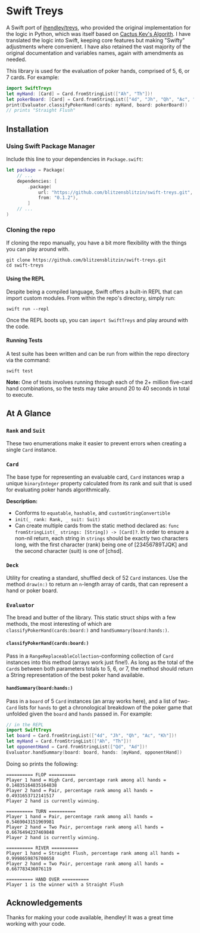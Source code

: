 # Swift Treys

A Swift port of [ihendley/treys](https://github.com/ihendley/treys/), who
provided the original implementation for the logic in Python, which was itself
based on [Cactus Kev's Algorith](http://suffe.cool/poker/evaluator.html). I have
translated the logic into Swift, keeping core features but making "Swifty"
adjustments where convenient. I have also retained the vast majority of the
original documentation and variables names, again with amendments as needed.

This library is used for the evaluation of poker hands, comprised of 5, 6, or 7
cards. For example:

```swift
import SwiftTreys
let myHand: [Card] = Card.fromStringList(["Ah", "Th"])!
let pokerBoard: [Card] = Card.fromStringList(["4d", "Jh", "Qh", "Ac", "Kh"])!
print(Evaluator.classifyPokerHand(cards: myHand, board: pokerBoard))
// prints "Straight Flush"
```

## Installation

### Using Swift Package Manager

Include this line to your dependencies in `Package.swift`:

```swift
let package = Package(
    // ...
    dependencies: [
        .package(
            url: "https://github.com/blitzensblitzin/swift-treys.git",
            from: "0.1.2"),
        ]
    // ...
)
```

### Cloning the repo

If cloning the repo manually, you have a bit more flexibility with the things
you can play around with.

```shell script
git clone https://github.com/blitzensblitzin/swift-treys.git
cd swift-treys
```

#### Using the REPL

Despite being a compiled language, Swift offers a built-in REPL that can import
custom modules. From within the repo's directory, simply run:

```shell script
swift run --repl
```

Once the REPL boots up, you can `import SwiftTreys` and play around with the
code.

#### Running Tests

A test suite has been written and can be run from within the repo directory via
the command:

```shell script
swift test
```

**Note:** One of tests involves running through each of the 2+ million five-card
hand combinations, so the tests may take around 20 to 40 seconds in total to
execute.

## At A Glance

### `Rank` and `Suit`

These two enumerations make it easier to prevent errors when creating a single
`Card` instance.

### `Card`

The base type for representing an evaluable card, `Card` instances wrap a unique
`binaryInteger` property calculated from its rank and suit that is used for
evaluating poker hands algorithmically.

**Description:**

- Conforms to `equatable`, `hashable`, and `customStringConvertible`
- `init(_ rank: Rank, _ suit: Suit)`
- Can create multiple cards from the static method declared as:
  `func fromStringList(_ strings: [String]) -> [Card]?`. In order to ensure a
  non-nil return, each string in `strings` should be exactly two characters
  long, with the first character (rank) being one of [23456789TJQK] and the
  second character (suit) is one of [chsd].

### `Deck`

Utility for creating a standard, shuffled deck of 52 `Card` instances. Use the
method `draw(n:)` to return an `n`-length array of cards, that can represent a
hand or poker board.

### `Evaluator`

The bread and butter of the library. This static struct ships with a few
methods, the most interesting of which are `classifyPokerHand(cards:board:)` and
`handSummary(board:hands:)`.

#### `classifyPokerHand(cards:board:)`

Pass in a `RangeReplaceableCollection`-conforming collection of `Card` instances
into this method (arrays work just fine!). As long as the total of the `Card`s
between both parameters totals to 5, 6, or 7, the method should return a String
representation of the best poker hand available.

#### `handSummary(board:hands:)`

Pass in a `board` of 5 `Card` instances (an array works here), and a list of
two-`Card` lists for `hands` to get a chronological breakdown of the poker game
that unfolded given the `board` and `hands` passed in. For example:

```swift
// in the REPL
import SwiftTreys
let board = Card.fromStringList(["4d", "Jh", "Qh", "Ac", "Kh"])!
let myHand = Card.fromStringList(["Ah", "Th"])!
let opponentHand = Card.fromStringList(["Qd", "Ad"])!
Evaluator.handSummary(board: board, hands: [myHand, opponentHand])
```

Doing so prints the following:

```
========== FLOP ==========
Player 1 hand = High Card, percentage rank among all hands = 0.14835164835164838
Player 2 hand = Pair, percentage rank among all hands = 0.4931653712141517
Player 2 hand is currently winning.

========== TURN ==========
Player 1 hand = Pair, percentage rank among all hands = 0.5469043151969981
Player 2 hand = Two Pair, percentage rank among all hands = 0.6676494237469848
Player 2 hand is currently winning.

========== RIVER ==========
Player 1 hand = Straight Flush, percentage rank among all hands = 0.9998659876708658
Player 2 hand = Two Pair, percentage rank among all hands = 0.667783436076119

========== HAND OVER ==========
Player 1 is the winner with a Straight Flush
```

## Acknowledgements

Thanks for making your code available, ihendley! It was a great time working
with your code.
